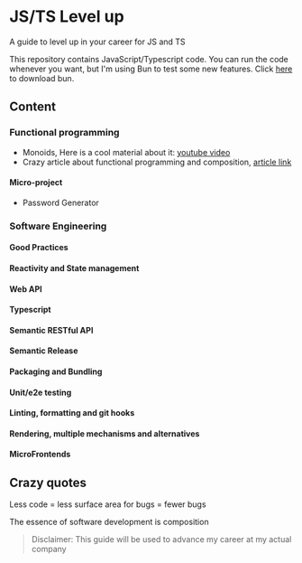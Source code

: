 # JS/TS Level up 

A guide to level up in your career for JS and TS

This repository contains JavaScript/Typescript code. You can run the code 
whenever you want, but I'm using Bun to test some new features. Click 
[here](https://bun.sh/) to download bun. 

## Content 
### Functional programming
  * Monoids, Here is a cool material about it: [youtube video](https://www.youtube.com/watch?v=C2w45qRc3aU)
  * Crazy article about functional programming and composition, [article link](https://medium.com/javascript-scene/composing-software-an-introduction-27b72500d6ea)

#### Micro-project
  * Password Generator


### Software Engineering 

#### Good Practices

#### Reactivity and State management

#### Web API

#### Typescript 

#### Semantic RESTful API

#### Semantic Release

#### Packaging and Bundling

#### Unit/e2e testing

#### Linting, formatting and git hooks

#### Rendering, multiple mechanisms and alternatives 

#### MicroFrontends 



## Crazy quotes

Less code = less surface area for bugs = fewer bugs

The essence of software development is composition





> Disclaimer: This guide will be used to advance my career at my actual company